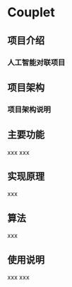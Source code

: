 # Couplet
## 项目介绍
### 人工智能对联项目
## 项目架构
### 项目架构说明
## 主要功能
xxx
xxx
## 实现原理
xxx
## 算法
xxx
## 使用说明
xxx
xxx
